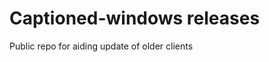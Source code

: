 Captioned-windows releases
==========================

Public repo for aiding update of older clients
